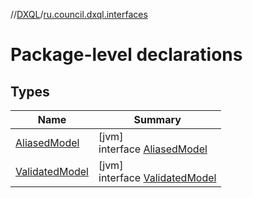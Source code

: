 //[DXQL](../../index.md)/[ru.council.dxql.interfaces](index.md)

# Package-level declarations

## Types

| Name | Summary |
|---|---|
| [AliasedModel](-aliased-model/index.md) | [jvm]<br>interface [AliasedModel](-aliased-model/index.md) |
| [ValidatedModel](-validated-model/index.md) | [jvm]<br>interface [ValidatedModel](-validated-model/index.md) |
